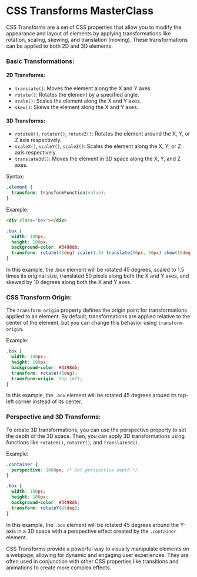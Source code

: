 # CSS Transforms MasterClass 

CSS Transforms are a set of CSS properties that allow you to modify the appearance and layout of elements by applying transformations like rotation, scaling, skewing, and translation (moving). These transformations can be applied to both 2D and 3D elements.

### Basic Transformations:

#### 2D Transforms:
- `translate()`: Moves the element along the X and Y axes.
- `rotate()`: Rotates the element by a specified angle.
- `scale()`: Scales the element along the X and Y axes.
- `skew()`: Skews the element along the X and Y axes.

#### 3D Transforms:
- `rotateX()`, `rotateY()`, `rotateZ()`: Rotates the element around the X, Y, or Z axis respectively.
- `scaleX()`, `scaleY()`, `scaleZ()`: Scales the element along the X, Y, or Z axis respectively.
- `translate3d()`: Moves the element in 3D space along the X, Y, and Z axes.

Syntax:

```css
.element {
  transform: transformFunction(value);
}
```

Example:

```html
<div class="box"></div>
```

```css
.box {
  width: 100px;
  height: 100px;
  background-color: #3498db;
  transform: rotate(45deg) scale(1.5) translate(50px, 50px) skew(10deg, 10deg);
}
```

In this example, the .box element will be rotated 45 degrees, scaled to 1.5 times its original size, translated 50 pixels along both the X and Y axes, and skewed by 10 degrees along both the X and Y axes.

### CSS Transform Origin:
The `transform-origin` property defines the origin point for transformations applied to an element. By default, transformations are applied relative to the center of the element, but you can change this behavior using `transform-origin`.

Example:

```css
.box {
  width: 100px;
  height: 100px;
  background-color: #3498db;
  transform: rotate(45deg);
  transform-origin: top left;
}
```

In this example, the `.box` element will be rotated 45 degrees around its top-left corner instead of its center.

### Perspective and 3D Transforms:
To create 3D transformations, you can use the perspective property to set the depth of the 3D space. Then, you can apply 3D transformations using functions like `rotateX()`, `rotateY()`, and `translate3d()`.

Example:

```css
.container {
  perspective: 1000px; /* Set perspective depth */
}

.box {
  width: 100px;
  height: 100px;
  background-color: #3498db;
  transform: rotateY(45deg);
}
```

In this example, the `.box` element will be rotated 45 degrees around the Y-axis in a 3D space with a perspective effect created by the `.container` element.

CSS Transforms provide a powerful way to visually manipulate elements on a webpage, allowing for dynamic and engaging user experiences. They are often used in conjunction with other CSS properties like transitions and animations to create more complex effects.